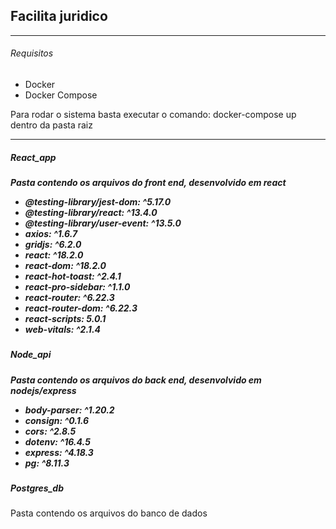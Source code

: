 <h2>Facilita juridico</h2>
<hr />

<h6>Requisitos</h6>
<ul>
    <li> Docker</li>
    <li> Docker Compose</li>
</ul>
<p>
    Para rodar o sistema basta executar o comando: docker-compose up dentro da pasta raiz
</p>


<hr />

<h5>React_app<h5>
<p>
    Pasta contendo os arquivos do front end, desenvolvido em react
</p>
<ul>
  <li>@testing-library/jest-dom: ^5.17.0</li>
  <li>@testing-library/react: ^13.4.0</li>
  <li>@testing-library/user-event: ^13.5.0</li>
  <li>axios: ^1.6.7</li>
  <li>gridjs: ^6.2.0</li>
  <li>react: ^18.2.0</li>
  <li>react-dom: ^18.2.0</li>
  <li>react-hot-toast: ^2.4.1</li>
  <li>react-pro-sidebar: ^1.1.0</li>
  <li>react-router: ^6.22.3</li>
  <li>react-router-dom: ^6.22.3</li>
  <li>react-scripts: 5.0.1</li>
  <li>web-vitals: ^2.1.4</li>
</ul>

<h5>Node_api<h5>
<p>
    Pasta contendo os arquivos do back end, desenvolvido em nodejs/express
</p>
<ul>
  <li>body-parser: ^1.20.2</li>
  <li>consign: ^0.1.6</li>
  <li>cors: ^2.8.5</li>
  <li>dotenv: ^16.4.5</li>
  <li>express: ^4.18.3</li>
  <li>pg: ^8.11.3</li>
</ul>

<h5>Postgres_db</h5>
<p>
    Pasta contendo os arquivos do banco de dados
</p>